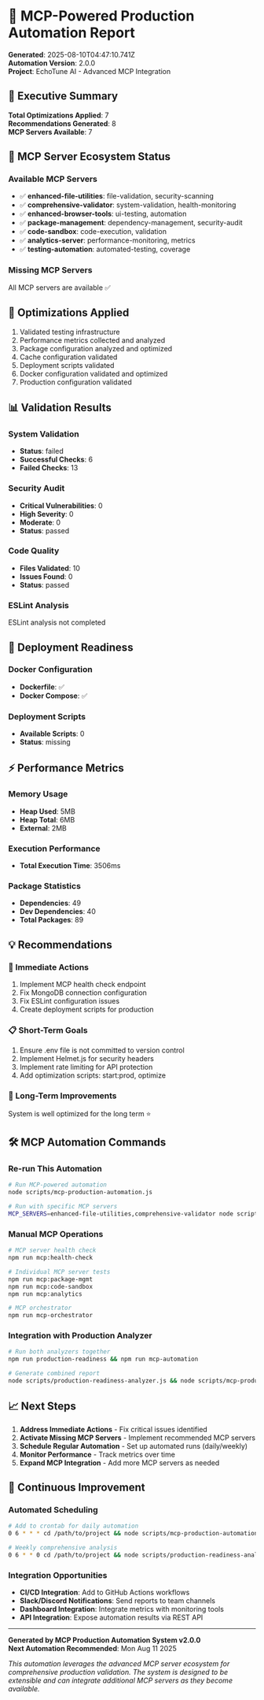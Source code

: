 # 🤖 MCP-Powered Production Automation Report

**Generated**: 2025-08-10T04:47:10.741Z  
**Automation Version**: 2.0.0  
**Project**: EchoTune AI - Advanced MCP Integration

## 🎯 Executive Summary

**Total Optimizations Applied**: 7  
**Recommendations Generated**: 8  
**MCP Servers Available**: 7

## 🤖 MCP Server Ecosystem Status

### Available MCP Servers
- ✅ **enhanced-file-utilities**: file-validation, security-scanning
- ✅ **comprehensive-validator**: system-validation, health-monitoring
- ✅ **enhanced-browser-tools**: ui-testing, automation
- ✅ **package-management**: dependency-management, security-audit
- ✅ **code-sandbox**: code-execution, validation
- ✅ **analytics-server**: performance-monitoring, metrics
- ✅ **testing-automation**: automated-testing, coverage

### Missing MCP Servers  
All MCP servers are available ✅

## 🔧 Optimizations Applied

1. Validated testing infrastructure
2. Performance metrics collected and analyzed
3. Package configuration analyzed and optimized
4. Cache configuration validated
5. Deployment scripts validated
6. Docker configuration validated and optimized
7. Production configuration validated

## 📊 Validation Results

### System Validation
- **Status**: failed
- **Successful Checks**: 6
- **Failed Checks**: 13

### Security Audit
- **Critical Vulnerabilities**: 0
- **High Severity**: 0
- **Moderate**: 0
- **Status**: passed

### Code Quality
- **Files Validated**: 10
- **Issues Found**: 0
- **Status**: passed

### ESLint Analysis
ESLint analysis not completed

## 🚀 Deployment Readiness

### Docker Configuration
- **Dockerfile**: ✅
- **Docker Compose**: ✅

### Deployment Scripts
- **Available Scripts**: 0
- **Status**: missing

## ⚡ Performance Metrics

### Memory Usage
- **Heap Used**: 5MB
- **Heap Total**: 6MB
- **External**: 2MB

### Execution Performance
- **Total Execution Time**: 3506ms

### Package Statistics
- **Dependencies**: 49
- **Dev Dependencies**: 40
- **Total Packages**: 89

## 💡 Recommendations

### 🚨 Immediate Actions
1. Implement MCP health check endpoint
2. Fix MongoDB connection configuration
3. Fix ESLint configuration issues
4. Create deployment scripts for production

### 📋 Short-Term Goals  
1. Ensure .env file is not committed to version control
2. Implement Helmet.js for security headers
3. Implement rate limiting for API protection
4. Add optimization scripts: start:prod, optimize

### 🎯 Long-Term Improvements
System is well optimized for the long term ⭐

## 🛠️ MCP Automation Commands

### Re-run This Automation
```bash
# Run MCP-powered automation
node scripts/mcp-production-automation.js

# Run with specific MCP servers
MCP_SERVERS=enhanced-file-utilities,comprehensive-validator node scripts/mcp-production-automation.js
```

### Manual MCP Operations
```bash
# MCP server health check
npm run mcp:health-check

# Individual MCP server tests
npm run mcp:package-mgmt
npm run mcp:code-sandbox  
npm run mcp:analytics

# MCP orchestrator
npm run mcp-orchestrator
```

### Integration with Production Analyzer
```bash
# Run both analyzers together
npm run production-readiness && npm run mcp-automation

# Generate combined report
node scripts/production-readiness-analyzer.js && node scripts/mcp-production-automation.js
```

## 📈 Next Steps

1. **Address Immediate Actions** - Fix critical issues identified
2. **Activate Missing MCP Servers** - Implement recommended MCP servers
3. **Schedule Regular Automation** - Set up automated runs (daily/weekly)  
4. **Monitor Performance** - Track metrics over time
5. **Expand MCP Integration** - Add more MCP servers as needed

## 🔄 Continuous Improvement

### Automated Scheduling
```bash
# Add to crontab for daily automation
0 6 * * * cd /path/to/project && node scripts/mcp-production-automation.js

# Weekly comprehensive analysis  
0 6 * * 0 cd /path/to/project && node scripts/production-readiness-analyzer.js && node scripts/mcp-production-automation.js
```

### Integration Opportunities
- **CI/CD Integration**: Add to GitHub Actions workflows
- **Slack/Discord Notifications**: Send reports to team channels
- **Dashboard Integration**: Integrate metrics with monitoring tools
- **API Integration**: Expose automation results via REST API

---

**Generated by MCP Production Automation System v2.0.0**  
**Next Automation Recommended**: Mon Aug 11 2025

*This automation leverages the advanced MCP server ecosystem for comprehensive production validation. The system is designed to be extensible and can integrate additional MCP servers as they become available.*